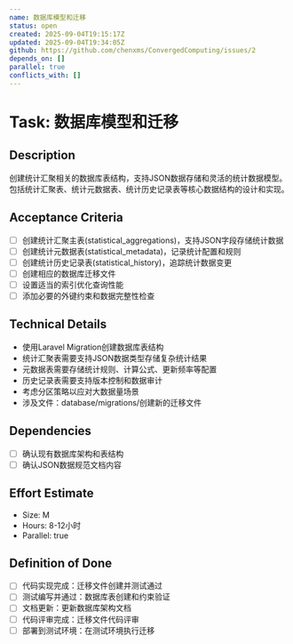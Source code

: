 ```yaml
---
name: 数据库模型和迁移
status: open
created: 2025-09-04T19:15:17Z
updated: 2025-09-04T19:34:05Z
github: https://github.com/chenxms/ConvergedComputing/issues/2
depends_on: []
parallel: true
conflicts_with: []
---
```


# Task: 数据库模型和迁移

## Description
创建统计汇聚相关的数据库表结构，支持JSON数据存储和灵活的统计数据模型。包括统计汇聚表、统计元数据表、统计历史记录表等核心数据结构的设计和实现。

## Acceptance Criteria
- [ ] 创建统计汇聚主表(statistical_aggregations)，支持JSON字段存储统计数据
- [ ] 创建统计元数据表(statistical_metadata)，记录统计配置和规则
- [ ] 创建统计历史记录表(statistical_history)，追踪统计数据变更
- [ ] 创建相应的数据库迁移文件
- [ ] 设置适当的索引优化查询性能
- [ ] 添加必要的外键约束和数据完整性检查

## Technical Details
- 使用Laravel Migration创建数据库表结构
- 统计汇聚表需要支持JSON数据类型存储复杂统计结果
- 元数据表需要存储统计规则、计算公式、更新频率等配置
- 历史记录表需要支持版本控制和数据审计
- 考虑分区策略以应对大数据量场景
- 涉及文件：database/migrations/创建新的迁移文件

## Dependencies
- [ ] 确认现有数据库架构和表结构
- [ ] 确认JSON数据规范文档内容

## Effort Estimate
- Size: M
- Hours: 8-12小时
- Parallel: true

## Definition of Done
- [ ] 代码实现完成：迁移文件创建并测试通过
- [ ] 测试编写并通过：数据库表创建和约束验证
- [ ] 文档更新：更新数据库架构文档
- [ ] 代码评审完成：迁移文件代码评审
- [ ] 部署到测试环境：在测试环境执行迁移
